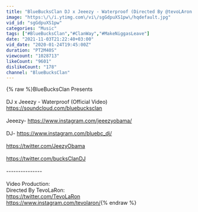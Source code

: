 ```yaml
---
title: "BlueBucksClan DJ x Jeeezy - Waterproof (Directed By @tevoLAron )"
image: "https:\/\/i.ytimg.com\/vi\/sgGdpuXS1pw\/hqdefault.jpg"
vid_id: "sgGdpuXS1pw"
categories: "Music"
tags: ["#BlueBucksClan","#ClanWay","#MakeNiggasLeave"]
date: "2021-11-03T21:22:40+03:00"
vid_date: "2020-01-24T19:45:00Z"
duration: "PT2M40S"
viewcount: "1028713"
likeCount: "9601"
dislikeCount: "178"
channel: "BlueBucksClan"
---
```

{% raw %}BlueBucksClan Presents<br /><br />DJ x Jeeezy - Waterproof (Official Video)<br /><a rel="nofollow" target="blank" href="https://soundcloud.com/bluebucksclan">https://soundcloud.com/bluebucksclan</a><br /><br />Jeeezy- <a rel="nofollow" target="blank" href="https://www.instagram.com/jeeezyobama/">https://www.instagram.com/jeeezyobama/</a><br /><br />DJ- <a rel="nofollow" target="blank" href="https://www.instagram.com/bluebc_dj/">https://www.instagram.com/bluebc_dj/</a><br /><br /><a rel="nofollow" target="blank" href="https://twitter.com/JeezyObama">https://twitter.com/JeezyObama</a><br /><br /><a rel="nofollow" target="blank" href="https://twitter.com/bucksClanDJ">https://twitter.com/bucksClanDJ</a><br /><br />---------------<br /><br />Video Production:<br />Directed By TevoLaRon: <br /><a rel="nofollow" target="blank" href="https://twitter.com/TevoLaRon">https://twitter.com/TevoLaRon</a><br /><a rel="nofollow" target="blank" href="https://www.instagram.com/tevolaron/">https://www.instagram.com/tevolaron/</a>{% endraw %}
